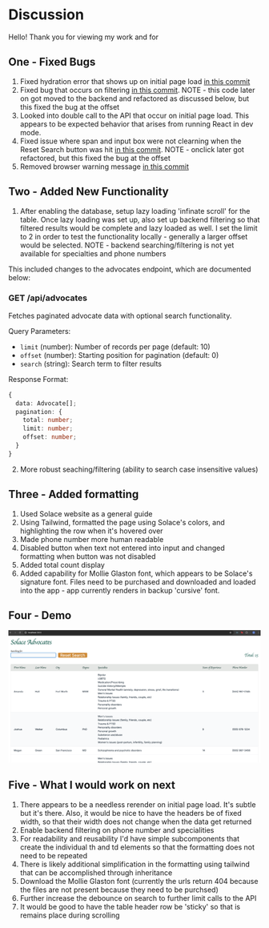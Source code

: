 # Discussion

Hello!  Thank you for viewing my work and for 


## One - Fixed Bugs

1.  Fixed hydration error that shows up on initial page load [in this commit](https://github.com/abramicf/solace-candidate-assignment/commit/2e616e07b55139bb8e8a77d1ada4543d811e4466)
2.  Fixed bug that occurs on filtering [in this commit](https://github.com/abramicf/solace-candidate-assignment/commit/592f688bd358301087f18db57fce9f52ea778d06).  NOTE - this code later on got moved to the backend and refactored as discussed below, but this fixed the bug at the offset
3.  Looked into double call to the API that occur on initial page load.  This appears to be expected behavior that arises from running React in dev mode.
4.  Fixed issue where span and input box were not clearning when the Reset Search button was hit [in this commit](https://github.com/abramicf/solace-candidate-assignment/commit/ca3243f22d018e1a71324abf286ceb929b606f12).  NOTE - onclick later got refactored, but this fixed the bug at the offset
5.  Removed browser warning message [in this commit](https://github.com/abramicf/solace-candidate-assignment/commit/16ed419d6f664df226091e972b7ed5e5c55c43fd)

## Two - Added New Functionality

1.  After enabling the database, setup lazy loading 'infinate scroll' for the table.  Once lazy loading was set up, also set up backend filtering so that filtered results would be complete and lazy loaded as well.  I set the limit to 2 in order to test the functionality locally - generally a larger offset would be selected.  NOTE - backend searching/filtering is not yet available for specialties and phone numbers

This included changes to the advocates endpoint, which are documented below:

### GET /api/advocates
Fetches paginated advocate data with optional search functionality.

Query Parameters:
- `limit` (number): Number of records per page (default: 10)
- `offset` (number): Starting position for pagination (default: 0)
- `search` (string): Search term to filter results

Response Format:
```typescript
{
  data: Advocate[];
  pagination: {
    total: number;
    limit: number;
    offset: number;
  }
}
```

2.  More robust seaching/filtering (ability to search case insensitive values)

## Three - Added formatting

1.  Used Solace website as a general guide
2.  Using Tailwind, formatted the page using Solace's colors, and highlighting the row when it's hovered over
3.  Made phone number more human readable
4.  Disabled button when text not entered into input and changed formatting when button was not disabled
5.  Added total count display
6.  Added capability for Mollie Glaston font, which appears to be Solace's signature font.  Files need to be purchased and downloaded and loaded into the app - app currently renders in backup 'cursive' font.

## Four - Demo

![Pic One](images/one.png)

## Five - What I would work on next

1.  There appears to be a needless rerender on initial page load.  It's subtle but it's there.  Also, 
it would be nice to have the headers be of fixed width, so that their width does not change when the data get returned
2.  Enable backend filtering on phone number and specialities
3.  For readability and reusability I'd have simple subcomponents that create the individual th and td elements so that the formatting does not need to be repeated
4.  There is likely additional simplification in the formatting using tailwind that can be accomplished through inheritance
5.  Download the Mollie Glaston font (currently the urls return 404 because the files are not present because they need to be purchsed)
6.  Further increase the debounce on search to further limit calls to the API
7.  It would be good to have the table header row be 'sticky' so that is remains place during scrolling

